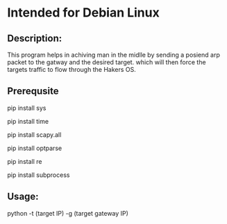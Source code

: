 <h1>Intended for Debian Linux</h1>

<h2>Description:</h2>

This program helps in achiving man in the midlle by sending a posiend arp packet to the gatway and the desired target. which will then force the targets traffic to flow through the Hakers OS. 

<h2>Prerequsite</h2>

pip install sys

pip install time

pip install scapy.all

pip install optparse

pip install re

pip install subprocess

<h2>Usage: </h2>

python -t (target IP) -g (target gateway IP)
